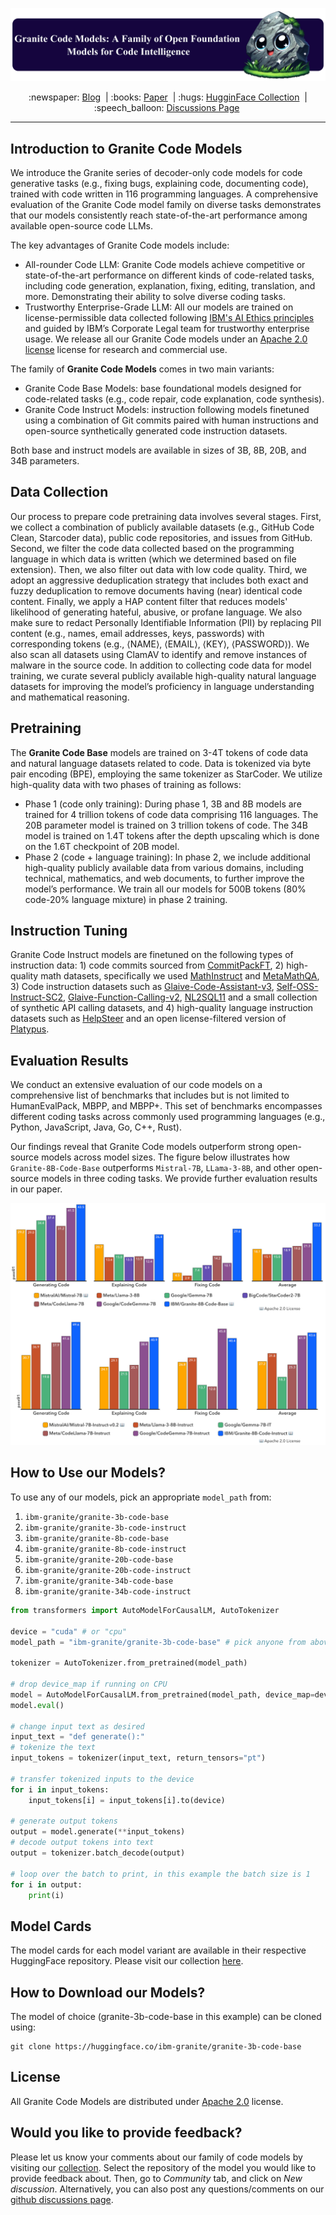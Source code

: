 <p align="center">
  <img src="figures/granite-code-models-banner_3x.png" />
</p>

<p align="center">
  :newspaper: <a href="http://">Blog</a>&nbsp | :books: <a href="https://">Paper</a>&nbsp | :hugs: <a href="https://huggingface.co/collections/ibm-granite/granite-code-models-6624c5cec322e4c148c8b330">HugginFace Collection</a>&nbsp | 
  :speech_balloon: <a href="https://github.com/orgs/ibm-granite/discussions">Discussions Page</a>&nbsp
<br>

---
## Introduction to Granite Code Models
We introduce the Granite series of decoder-only code models for code generative tasks (e.g., fixing bugs, explaining code, documenting code), trained with code written in 116 programming languages. A comprehensive evaluation of the Granite Code model family on diverse tasks demonstrates that our models consistently reach state-of-the-art performance among available open-source code LLMs.  

The key advantages of Granite Code models include:
* All-rounder Code LLM: Granite Code models achieve competitive or state-of-the-art performance on different kinds of code-related tasks, including code generation, explanation, fixing, editing, translation, and more. Demonstrating their ability to solve diverse coding tasks.
* Trustworthy Enterprise-Grade LLM: All our models are trained on license-permissible data collected following [IBM's AI Ethics principles](https://www.ibm.com/impact/ai-ethics) and guided by IBM’s Corporate Legal team for trustworthy enterprise usage. We release all our Granite Code models under an [Apache 2.0 license](https://www.apache.org/licenses/LICENSE-2.0) license for research and commercial use.

The family of **Granite Code Models** comes in two main variants:

* Granite Code Base Models: base foundational models designed for code-related tasks (e.g., code repair, code explanation, code synthesis).
* Granite Code Instruct Models: instruction following models finetuned using a combination of Git commits paired with human instructions and open-source synthetically generated code instruction datasets.

Both base and instruct models are available in sizes of 3B, 8B, 20B, and 34B parameters.

## Data Collection
Our process to prepare code pretraining data involves several stages. First, we collect a combination of publicly available datasets (e.g., GitHub Code Clean, Starcoder data), public code repositories, and issues from GitHub. Second, we filter the code data collected based on the programming language in which data is written (which we determined based on file extension). Then, we also filter out data with low code quality. Third, we adopt an aggressive deduplication strategy that includes both exact and fuzzy deduplication to remove documents having (near) identical code content. Finally, we apply a HAP content filter that reduces models' likelihood of generating hateful, abusive, or profane language. We also make sure to redact Personally Identifiable Information (PII) by replacing PII content (e.g., names, email addresses, keys, passwords) with corresponding tokens (e.g., ⟨NAME⟩, ⟨EMAIL⟩, ⟨KEY⟩, ⟨PASSWORD⟩). We also scan all datasets using ClamAV to identify and remove instances of malware in the source code. In addition to collecting code data for model training, we curate several publicly available high-quality natural language datasets for improving the model’s proficiency in language understanding and mathematical reasoning.

## Pretraining
The **Granite Code Base** models are trained on 3-4T tokens of code data and natural language datasets related to code. Data is tokenized via byte pair encoding (BPE), employing the same tokenizer as StarCoder. We utilize high-quality data with two phases of training as follows:

* Phase 1 (code only training): During phase 1, 3B and 8B models are trained for 4 trillion tokens of code data comprising 116 languages. The 20B parameter model is trained on 3 trillion tokens of code. The 34B model is trained on 1.4T tokens after the depth upscaling which is done on the 1.6T checkpoint of 20B model.
* Phase 2 (code + language training): In phase 2, we include additional high-quality publicly available data from various domains, including technical, mathematics, and web documents, to further improve the model’s performance. We train all our models for 500B tokens (80% code-20% language mixture) in phase 2 training.

## Instruction Tuning
Granite Code Instruct models are finetuned on the following types of instruction data: 1) code commits sourced from [CommitPackFT](https://huggingface.co/datasets/bigcode/commitpackft), 2) high-quality math datasets, specifically we used [MathInstruct](https://huggingface.co/datasets/TIGER-Lab/MathInstruct) and [MetaMathQA](https://huggingface.co/datasets/meta-math/MetaMathQA), 3) Code instruction datasets such as [Glaive-Code-Assistant-v3](https://huggingface.co/datasets/glaiveai/glaive-code-assistant-v3), [Self-OSS-Instruct-SC2](https://huggingface.co/datasets/bigcode/self-oss-instruct-sc2-exec-filter-50k), [Glaive-Function-Calling-v2](https://huggingface.co/datasets/glaiveai/glaive-function-calling-v2), [NL2SQL11](https://huggingface.co/datasets/bugdaryan/sql-create-context-instruction) and a small collection of synthetic API calling datasets, and 4) high-quality language instruction datasets such as [HelpSteer](https://huggingface.co/datasets/nvidia/HelpSteer) and an open license-filtered version of [Platypus](https://huggingface.co/datasets/garage-bAInd/Open-Platypus).

## Evaluation Results
We conduct an extensive evaluation of our code models on a comprehensive list of benchmarks that includes but is not limited to HumanEvalPack, MBPP, and MBPP+. This set of benchmarks encompasses different coding tasks across commonly used programming languages (e.g., Python, JavaScript, Java, Go, C++, Rust).

Our findings reveal that Granite Code models outperform strong open-source models across model sizes. The figure below illustrates how `Granite-8B-Code-Base` outperforms `Mistral-7B`, `LLama-3-8B`, and other open-source models in three coding tasks. We provide further evaluation results in our paper.
    
<img src="./figures/GraniteCodeFigure1.jpg" />

## How to Use our Models?

To use any of our models, pick an appropriate `model_path` from:
1. `ibm-granite/granite-3b-code-base`
2. `ibm-granite/granite-3b-code-instruct`
3. `ibm-granite/granite-8b-code-base`
4. `ibm-granite/granite-8b-code-instruct`
5. `ibm-granite/granite-20b-code-base`
6. `ibm-granite/granite-20b-code-instruct`
7. `ibm-granite/granite-34b-code-base`
8. `ibm-granite/granite-34b-code-instruct`

```python
from transformers import AutoModelForCausalLM, AutoTokenizer

device = "cuda" # or "cpu"
model_path = "ibm-granite/granite-3b-code-base" # pick anyone from above list

tokenizer = AutoTokenizer.from_pretrained(model_path)

# drop device_map if running on CPU
model = AutoModelForCausalLM.from_pretrained(model_path, device_map=device)
model.eval()

# change input text as desired
input_text = "def generate():"
# tokenize the text
input_tokens = tokenizer(input_text, return_tensors="pt")

# transfer tokenized inputs to the device
for i in input_tokens:
    input_tokens[i] = input_tokens[i].to(device)

# generate output tokens
output = model.generate(**input_tokens)
# decode output tokens into text
output = tokenizer.batch_decode(output)

# loop over the batch to print, in this example the batch size is 1
for i in output:
    print(i)
```
<!-- ## How to Contribute to this Project?
Plese check our [Guidelines](/CONTRIBUTING.md) and [Code of Conduct](/CODE_OF_CONDUCT.md) to contribute to our project. -->

## Model Cards
The model cards for each model variant are available in their respective HuggingFace repository. Please visit our collection [here](https://huggingface.co/collections/ibm-granite/granite-code-models-6624c5cec322e4c148c8b330).

## How to Download our Models?
The model of choice (granite-3b-code-base in this example) can be cloned using:
```shell
git clone https://huggingface.co/ibm-granite/granite-3b-code-base
```

## License 
All Granite Code Models are distributed under [Apache 2.0](./LICENSE) license.

## Would you like to provide feedback?
Please let us know your comments about our family of code models by visiting our [collection](https://huggingface.co/collections/ibm-granite/granite-code-models-6624c5cec322e4c148c8b330). Select the repository of the model you would like to provide feedback about. Then, go to *Community* tab, and click on *New discussion*. Alternatively, you can also post any questions/comments on our [github discussions page](https://github.com/orgs/ibm-granite/discussions).
